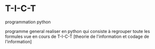 # T-I-C-T
programmation python


programme general realiser en python qui consiste à regrouper toute les formules vue en cours de T-I-C-T [theorie de l'information et codage de l'information]
